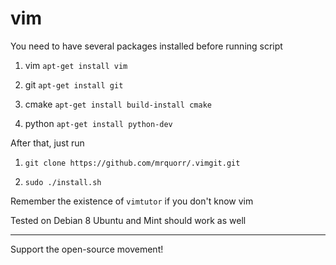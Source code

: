# vim
You need to have several packages installed before running script

1. vim `apt-get install vim`

2. git `apt-get install git`

3. cmake `apt-get install build-install cmake`

4. python `apt-get install python-dev`


After that, just run

1. `git clone https://github.com/mrquorr/.vimgit.git`

2. `sudo ./install.sh`

Remember the existence of `vimtutor` if you don't know vim


Tested on Debian 8
Ubuntu and Mint should work as well

---
Support the open-source movement!

